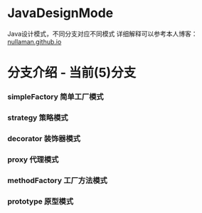 # JavaDesignMode
Java设计模式，不同分支对应不同模式
详细解释可以参考本人博客：[nullaman.github.io](http://nullaman.github.io)

# 分支介绍 - 当前(5)分支
### simpleFactory 简单工厂模式
### strategy 策略模式
### decorator 装饰器模式
### proxy 代理模式
### methodFactory 工厂方法模式
### prototype 原型模式
